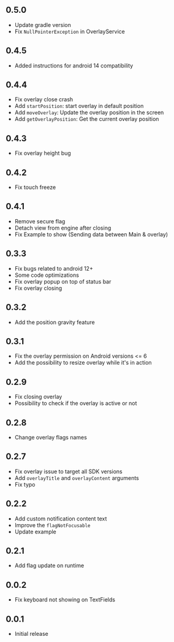 ## 0.5.0
- Update gradle version
- Fix `NullPointerException` in OverlayService


## 0.4.5
- Added instructions for android 14 compatibility

## 0.4.4
- Fix overlay close crash  
- Add `startPosition`: start overlay in default position  
- Add `moveOverlay`: Update the overlay position in the screen  
- Add `getOverlayPosition`: Get the current overlay position

## 0.4.3
- Fix overlay height bug

## 0.4.2
- Fix touch freeze

## 0.4.1
- Remove secure flag  
- Detach view from engine after closing  
- Fix Example to show (Sending data between Main & overlay)

## 0.3.3
- Fix bugs related to android 12+  
- Some code optimizations  
- Fix overlay popup on top of status bar  
- Fix overlay closing

## 0.3.2
- Add the position gravity feature

## 0.3.1
- Fix the overlay permission on Android versions <= 6  
- Add the possibility to resize overlay while it's in action

## 0.2.9
- Fix closing overlay  
- Possibility to check if the overlay is active or not

## 0.2.8
- Change overlay flags names

## 0.2.7
- Fix overlay issue to target all SDK versions  
- Add `overlayTitle` and `overlayContent` arguments  
- Fix typo

## 0.2.2
- Add custom notification content text  
- Improve the `flagNotFocusable`  
- Update example

## 0.2.1
- Add flag update on runtime

## 0.0.2
- Fix keyboard not showing on TextFields

## 0.0.1
- Initial release
